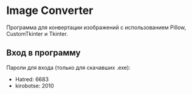 # Image Converter

Программа для конвертации изображений с использованием Pillow, CustomTkinter и Tkinter.

## Вход в программу
Пароли для входа (только для скачавших .exe):
- Hatred: 6683
- kirobotse: 2010
